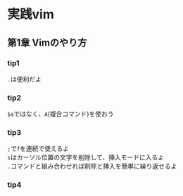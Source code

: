 # 実践vim

## 第1章 Vimのやり方

### tip1
`.`は便利だよ

### tip2
`$a`ではなく、`A`(複合コマンド)を使おう

### tip3
`;`で`f`を連続で使えるよ  
`s`はカーソル位置の文字を削除して、挿入モードに入るよ  
`.`コマンドと組み合わせれば削除と挿入を簡単に繰り返せるよ

### tip4

